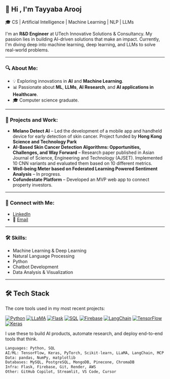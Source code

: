##  👋 Hi , I'm Tayyaba Arooj 
🎓 CS | Artificial Intelligence | Machine Learning | NLP | LLMs

I'm an **R&D Engineer** at UTech Innovative Solutions & Consultancy. My passion lies in building AI-driven solutions that make an impact. Currently, I'm diving deep into machine learning, deep learning, and LLMs to solve real-world problems.

---

### 🔍 **About Me:**
- 💡 Exploring innovations in **AI** and **Machine Learning**.
- 📊 Passionate about **ML**, **LLMs**, **AI Research**, and **AI applications in Healthcare**.
- 🎓 Computer science graduate.

---

### 🚀 **Projects and Work:**
- **Melano Detect AI** – Led the development of a mobile app and handheld device for early detection of skin cancer. Project funded by **Hong Kong Science and Technology Park**
- **AI-Based Skin Cancer Detection Algorithms: Opportunities, Challenges, and Way Forward** – Research paper published in  Asian Journal of Science, Engineering and Technology (AJSET). Implemented 10 CNN variants and evaluated them based on 10 different metrics.
- **Well-being Meter based on Federated Learning Powered Sentiment Analysis** – In progress.
- **Cofundestate Platform** – Developed an MVP web app to connect property investors.

---

### 💼 **Connect with Me:**
- [LinkedIn](https://www.linkedin.com/in/aroojtayyaba/)
- 📧 [Email](mailto:aroojtayyaba.r@gmail.com)

---

### 🛠️ **Skills:**
- Machine Learning & Deep Learning
- Natural Language Processing
- Python
- Chatbot Development
- Data Analysis & Visualization

---

## 🛠️ Tech Stack
The core tools used in my most recent projects:

[![Python](https://img.shields.io/badge/Made%20with-Python-3670A0?style=for-the-badge&logo=python&logoColor=white)](https://www.python.org/)
[![LLaMA](https://img.shields.io/badge/Powered%20by-LLaMA-blueviolet?style=for-the-badge&logo=data:image/svg+xml;base64,PHN2ZyB3aWR0aD0iMzIiIGhlaWdodD0iMzIiIHZpZXdCb3g9IjAgMCAzMiAzMiI+PC9zdmc+)]()
[![Flask](https://img.shields.io/badge/API%20by-Flask-000000?style=for-the-badge&logo=flask&logoColor=white)](https://flask.palletsprojects.com/)
[![SQL](https://img.shields.io/badge/Data-SQL-336791?style=for-the-badge&logo=mysql&logoColor=white)](https://www.mysql.com/)
[![Firebase](https://img.shields.io/badge/Auth-Firebase-FFCA28?style=for-the-badge&logo=firebase&logoColor=black)](https://firebase.google.com/)
[![LangChain](https://img.shields.io/badge/LLM%20Framework-LangChain-9A57E2?style=for-the-badge&logo=langchain&logoColor=white)](https://www.langchain.com/)
[![TensorFlow](https://img.shields.io/badge/Machine%20Learning-TensorFlow-FF6F00?style=for-the-badge&logo=tensorflow&logoColor=white)](https://www.tensorflow.org/)
[![Keras](https://img.shields.io/badge/Deep%20Learning-Keras-D00000?style=for-the-badge&logo=keras&logoColor=white)](https://keras.io/)


I use these to build AI products, automate research, and deploy end-to-end tools that think.

```python
Languages: Python, SQL  
AI/ML: TensorFlow, Keras, PyTorch, Scikit-learn, LLaMA, LangChain, MCP (FastMCP)
Data: pandas, NumPy, matplotlib
Databases: MySQL, PostgreSQL, MongoDB, Pinecone, ChromaDB
Infra: Flask, Firebase, Git, Render, AWS
Other: GitHub Copilot, Streamlit, VS Code, Cursor
